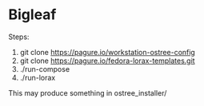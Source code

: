 # Bigleaf

Steps:

1. git clone https://pagure.io/workstation-ostree-config
2. git clone https://pagure.io/fedora-lorax-templates.git
3. ./run-compose
4. ./run-lorax

This may produce something in ostree_installer/